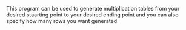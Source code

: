This program can be used to generate multiplication tables from your desired staarting point to your desired ending point and you can also specify how many rows you want generated
